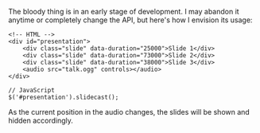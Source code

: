 The bloody thing is in an early stage of development.  I may abandon it anytime
or completely change the API, but here's how I envision its usage:

    <!-- HTML -->
    <div id="presentation">
        <div class="slide" data-duration="25000">Slide 1</div>
        <div class="slide" data-duration="73000">Slide 2</div>
        <div class="slide" data-duration="38000">Slide 3</div>
        <audio src="talk.ogg" controls></audio>
    </div>

    // JavaScript
    $('#presentation').slidecast();

As the current position in the audio changes, the slides will be shown and
hidden accordingly.
